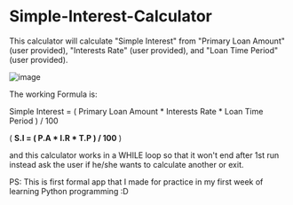 # Simple-Interest-Calculator
This calculator will calculate "Simple Interest" from "Primary Loan Amount" (user provided), "Interests Rate" (user provided), and "Loan Time Period" (user provided).

![image](https://github.com/shahzadshahab/Simple-Interest-Calculator/assets/140359967/ee02bfda-3bea-475c-8f4e-d7dcd9c42ee2)


The working Formula is:

Simple Interest = ( Primary Loan Amount * Interests Rate * Loan Time Period ) / 100

( **S.I = ( P.A * I.R * T.P ) / 100** ) 

and this calculator works in a WHILE loop so that it won't end after 1st run instead ask the user if he/she wants to calculate another or exit.

PS: This is first formal app that I made for practice in my first week of learning Python programming :D
